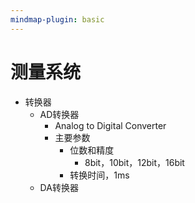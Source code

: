 ```yaml
---
mindmap-plugin: basic
---
```


# 测量系统
- 转换器
	- AD转换器
		- Analog to Digital Converter
		- 主要参数
			- 位数和精度
				- 8bit，10bit，12bit，16bit
			- 转换时间，1ms
	- DA转换器